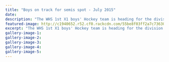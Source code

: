 ```yaml
---
title: "Boys on track for semis spot - July 2015"
date: 
description: "The WHS 1st X1 boys' Hockey team is heading for the division one secondary school semifinal.  Also WHS hosted NPGHS last week in the annual inter-school fixture, Wanganui Chronicle article 31/7/15..."
featured-image: http://c1940652.r52.cf0.rackcdn.com/55be8f03ff2a7c7363000db7/Hockey-1st-X1-boys-semifinals-31.7.gif
excerpt: "The WHS 1st X1 boys' Hockey team is heading for the division one secondary school semifinal."
gallery-image-1: 
gallery-image-2: 
gallery-image-3: 
gallery-image-4: 
gallery-image-5: 
---
```


